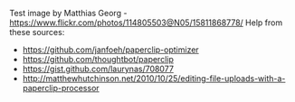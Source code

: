 Test image by Matthias Georg - https://www.flickr.com/photos/114805503@N05/15811868778/ 
Help from these sources:
* https://github.com/janfoeh/paperclip-optimizer
* https://github.com/thoughtbot/paperclip
* https://gist.github.com/laurynas/708077
* http://matthewhutchinson.net/2010/10/25/editing-file-uploads-with-a-paperclip-processor
